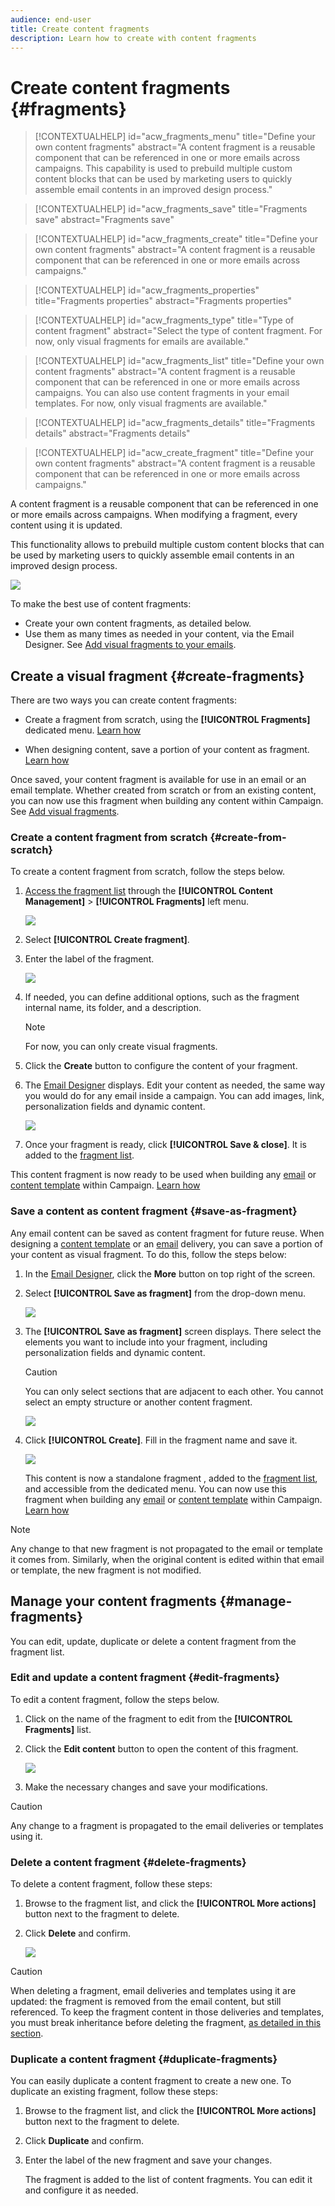 ```yaml
---
audience: end-user
title: Create content fragments
description: Learn how to create with content fragments
---
```


# Create content fragments {#fragments}

>[!CONTEXTUALHELP]
>id="acw_fragments_menu"
>title="Define your own content fragments"
>abstract="A content fragment is a reusable component that can be referenced in one or more emails across campaigns. This capability is used to prebuild multiple custom content blocks that can be used by marketing users to quickly assemble email contents in an improved design process."

>[!CONTEXTUALHELP]
>id="acw_fragments_save"
>title="Fragments save"
>abstract="Fragments save"

>[!CONTEXTUALHELP]
>id="acw_fragments_create"
>title="Define your own content fragments"
>abstract="A content fragment is a reusable component that can be referenced in one or more emails across campaigns."

>[!CONTEXTUALHELP]
>id="acw_fragments_properties"
>title="Fragments properties"
>abstract="Fragments properties"

>[!CONTEXTUALHELP]
>id="acw_fragments_type"
>title="Type of content fragment"
>abstract="Select the type of content fragment. For now, only visual fragments for emails are available."

>[!CONTEXTUALHELP]
>id="acw_fragments_list"
>title="Define your own content fragments"
>abstract="A content fragment is a reusable component that can be referenced in one or more emails across campaigns. You can also use content fragments in your email templates. For now, only visual fragments are available."

>[!CONTEXTUALHELP]
>id="acw_fragments_details"
>title="Fragments details"
>abstract="Fragments details"

>[!CONTEXTUALHELP]
>id="acw_create_fragment"
>title="Define your own content fragments"
>abstract="A content fragment is a reusable component that can be referenced in one or more emails across campaigns."

A content fragment is a reusable component that can be referenced in one or more emails across campaigns. When modifying a fragment, every content using it is updated.

This functionality allows to prebuild multiple custom content blocks that can be used by marketing users to quickly assemble email contents in an improved design process.

![](assets/fragments.gif)

To make the best use of content fragments:

* Create your own content fragments, as detailed below.
* Use them as many times as needed in your content, via the Email Designer. See [Add visual fragments to your emails](../content/use-visual-fragments.md).

## Create a visual fragment {#create-fragments}

There are two ways you can create content fragments:

* Create a fragment from scratch, using the **[!UICONTROL Fragments]** dedicated menu. [Learn how](#create-from-scratch)

* When designing content, save a portion of your content as fragment. [Learn how](#save-as-fragment)

Once saved, your content fragment is available for use in an email or an email template. Whether created from scratch or from an existing content, you can now use this fragment when building any content within Campaign. See [Add visual fragments](../content/use-visual-fragments.md).

### Create a content fragment from scratch {#create-from-scratch}

To create a content fragment from scratch, follow the steps below.

1. [Access the fragment list](#access-manage-fragments) through the **[!UICONTROL Content Management]** > **[!UICONTROL Fragments]** left menu.

    ![](assets/fragments-list.png)
    
1. Select **[!UICONTROL Create fragment]**.

1. Enter the label of the fragment. 

    ![](assets/fragment-create.png)
    
1. If needed, you can define additional options, such as the fragment internal name, its folder, and a description.

    >[!NOTE]
    >
    >For now, you can only create visual fragments.

1. Click the **Create** button to configure the content of your fragment.

1. The [Email Designer](../email/get-started-email-designer.md) displays. Edit your content as needed, the same way you would do for any email inside a campaign. You can add images, link, personalization fields and dynamic content.

    ![](assets/fragment-designer.png)

1. Once your fragment is ready, click **[!UICONTROL Save & close]**. It is added to the [fragment list](#access-manage-fragments).

This content fragment is now ready to be used when building any [email](../email/get-started-email-designer.md) or [content template](../email/use-email-templates.md) within Campaign. [Learn how](../content/use-visual-fragments.md)


### Save a content as content fragment {#save-as-fragment}

Any email content can be saved as content fragment for future reuse. When designing a [content template](../email/use-email-templates.md) or an [email](../email/get-started-email-designer.md) delivery, you can save a portion of your content as visual fragment. To do this, follow the steps below:

1. In the [Email Designer](../email/get-started-email-designer.md), click the **More** button on top right of the screen.

1. Select **[!UICONTROL Save as fragment]** from the drop-down menu.

    ![](assets/fragment-save-as.png)

1. The **[!UICONTROL Save as fragment]** screen displays. There select the elements you want to include into your fragment, including personalization fields and dynamic content.

    >[!CAUTION]
    >
    >You can only select sections that are adjacent to each other. You cannot select an empty structure or another content fragment.

    ![](assets/fragment-save-as-screen.png)

1. Click **[!UICONTROL Create]**. Fill in the fragment name and save it.

    ![](assets/fragment-save-confirm.png)

    This content is now a standalone fragment , added to the [fragment list](#manage-fragments), and accessible from the dedicated menu. You can now use this fragment when building any [email](../email/get-started-email-designer.md) or [content template](../email/use-email-templates.md) within Campaign. [Learn how](../content/use-visual-fragments.md)

>[!NOTE]
>
>Any change to that new fragment is not propagated to the email or template it comes from. Similarly, when the original content is edited within that email or template, the new fragment is not modified.

## Manage your content fragments {#manage-fragments}

You can edit, update, duplicate or delete a content fragment from the fragment list.

### Edit and update a content fragment {#edit-fragments}

To edit a content fragment, follow the steps below.

1. Click on the name of the fragment to edit from the **[!UICONTROL Fragments]** list.
1. Click the **Edit content** button to open the content of this fragment.

    ![](assets/fragment-edit-content.png)

1. Make the necessary changes and save your modifications.

>[!CAUTION]
>
>Any change to a fragment is propagated to the email deliveries or templates using it. 


### Delete a content fragment {#delete-fragments}

To delete a content fragment, follow these steps:

1. Browse to the fragment list, and click the **[!UICONTROL More actions]** button next to the fragment to delete. 
1. Click **Delete** and confirm.

    ![](assets/fragment-list-more-actions.png)

>[!CAUTION]
>
>When deleting a fragment, email deliveries and templates using it are updated: the fragment is removed from the email content, but still referenced. To keep the fragment content in those deliveries and templates, you must break inheritance before deleting the fragment, [as detailed in this section](use-visual-fragments.md#break-inheritance).

### Duplicate a content fragment {#duplicate-fragments}

You can easily duplicate a content fragment to create a new one. To duplicate an existing fragment, follow these steps:

1. Browse to the fragment list, and click the **[!UICONTROL More actions]** button next to the fragment to delete. 
1. Click **Duplicate** and confirm.
1. Enter the label of the new fragment and save your changes.

    The fragment is added to the list of content fragments. You can edit it and configure it as needed.
